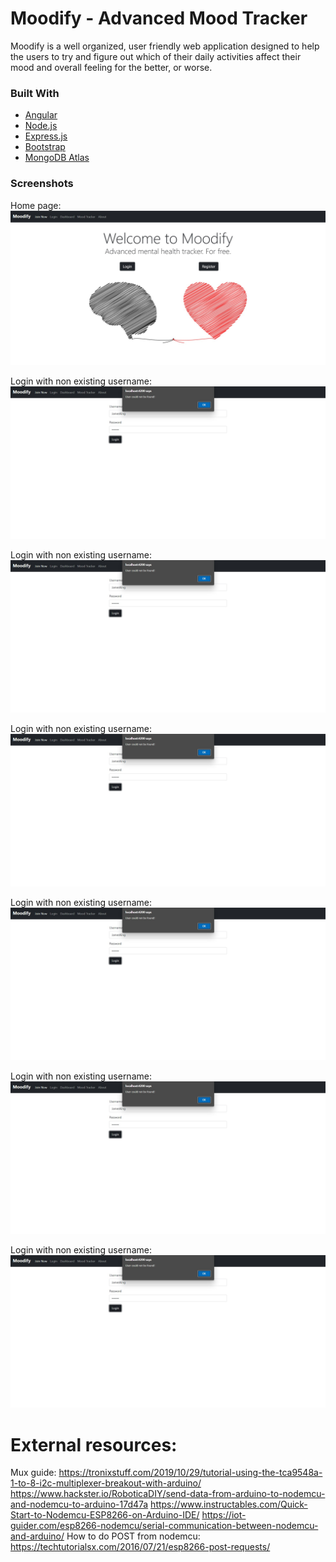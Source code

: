 # Moodify - Advanced Mood Tracker

Moodify is a well organized, user friendly web application designed to help
the users to try and figure out which of their daily activities affect their
mood and overall feeling for the better, or worse.

### Built With

* [Angular](https:angular.io)
* [Node.js](https://nodejs.org/en/)
* [Express.js](https://expressjs.com)
* [Bootstrap](https://getbootstrap.com)
* [MongoDB Atlas](https://www.mongodb.com/cloud/atlas/lp/try2?utm_source=google&utm_campaign=gs_emea_israel_search_core_brand_atlas_desktop&utm_term=mongodb%20cloud%20atlas&utm_medium=cpc_paid_search&utm_ad=e&utm_ad_campaign_id=12212624530&gclid=Cj0KCQjwl_SHBhCQARIsAFIFRVVVlDfqyl_5t30ElLdyYdqecMfTO_dO6Vxltgi79jkgfdO0NL7I0ZkaAlymEALw_wcB)

### Screenshots
Home page:
![home-page](https://github.com/SherMish/Moodify/blob/master/client/src/assets/screenshots/main.jpg?raw=true)

Login with non existing username:
![home-page](https://github.com/SherMish/Moodify/blob/master/client/src/assets/screenshots/user%20could%20not%20be%20found.jpg?raw=true)

Login with non existing username:
![home-page](https://github.com/SherMish/Moodify/blob/master/client/src/assets/screenshots/user%20could%20not%20be%20found.jpg?raw=true)

Login with non existing username:
![home-page](https://github.com/SherMish/Moodify/blob/master/client/src/assets/screenshots/user%20could%20not%20be%20found.jpg?raw=true)

Login with non existing username:
![home-page](https://github.com/SherMish/Moodify/blob/master/client/src/assets/screenshots/user%20could%20not%20be%20found.jpg?raw=true)

Login with non existing username:
![home-page](https://github.com/SherMish/Moodify/blob/master/client/src/assets/screenshots/user%20could%20not%20be%20found.jpg?raw=true)

Login with non existing username:
![home-page](https://github.com/SherMish/Moodify/blob/master/client/src/assets/screenshots/user%20could%20not%20be%20found.jpg?raw=true)


# External resources:
Mux guide: https://tronixstuff.com/2019/10/29/tutorial-using-the-tca9548a-1-to-8-i2c-multiplexer-breakout-with-arduino/
https://www.hackster.io/RoboticaDIY/send-data-from-arduino-to-nodemcu-and-nodemcu-to-arduino-17d47a
https://www.instructables.com/Quick-Start-to-Nodemcu-ESP8266-on-Arduino-IDE/
https://iot-guider.com/esp8266-nodemcu/serial-communication-between-nodemcu-and-arduino/
How to do POST from nodemcu: https://techtutorialsx.com/2016/07/21/esp8266-post-requests/


